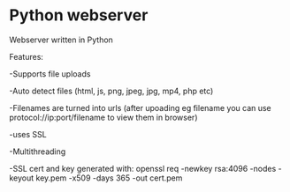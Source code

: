 # Python webserver
Webserver written in Python

Features:

-Supports file uploads

-Auto detect files (html, js, png, jpeg, jpg, mp4, php etc)

-Filenames are turned into urls (after upoading eg filename you can use protocol://ip:port/filename to view them in browser)

-uses SSL

-Multithreading

-SSL cert and key generated with:
openssl req -newkey rsa:4096 -nodes -keyout key.pem -x509 -days 365 -out cert.pem
